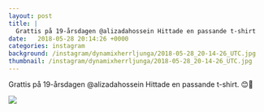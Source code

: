 ```yaml
---
layout: post
title: |
  Grattis på 19-årsdagen @alizadahossein Hittade en passande t-shirt
date:   2018-05-28 20:14:26 +0000
categories: instagram
background: /instagram/dynamixherrljunga/2018-05-28_20-14-26_UTC.jpg
thumbnail: /instagram/dynamixherrljunga/2018-05-28_20-14-26_UTC.jpg
---
```

Grattis på 19-årsdagen @alizadahossein Hittade en passande t-shirt. 😊🤙



<img src='/www-dynamix-herrljunga/instagram/dynamixherrljunga/2018-05-28_20-14-26_UTC.jpg' class='img-fluid' />
